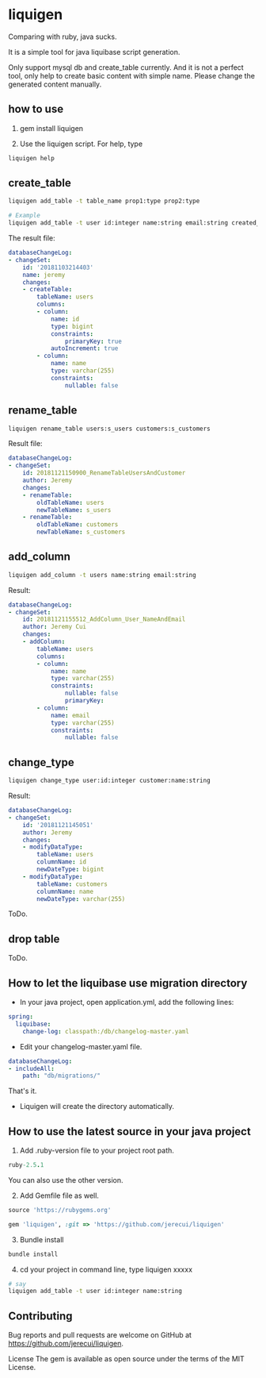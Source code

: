 # liquigen

Comparing with ruby, java sucks.

It is a simple tool for java liquibase script generation.

Only support mysql db and create_table currently. And it is not a perfect tool, only help to create basic content with simple name. Please change the generated content manually.

## how to use
1. gem install liquigen

2. Use the liquigen script. For help, type

```bash
liquigen help
```

## create_table

```bash
liquigen add_table -t table_name prop1:type prop2:type

# Example
liquigen add_table -t user id:integer name:string email:string created_time:datetime updated_time:datetime
```
The result file:
```yaml
databaseChangeLog:
- changeSet:
    id: '20181103214403'
    name: jeremy
    changes:
    - createTable:
        tableName: users
        columns:
        - column:
            name: id
            type: bigint
            constraints:
                primaryKey: true
            autoIncrement: true
        - column:
            name: name
            type: varchar(255)
            constraints:
                nullable: false

```

## rename_table
```bash
liquigen rename_table users:s_users customers:s_customers
```

Result file:
```yaml
databaseChangeLog:
- changeSet:
    id: 20181121150900_RenameTableUsersAndCustomer
    author: Jeremy
    changes:
    - renameTable:
        oldTableName: users
        newTableName: s_users
    - renameTable:
        oldTableName: customers
        newTableName: s_customers

```

## add_column
```bash
liquigen add_column -t users name:string email:string
```

Result:
```yaml
databaseChangeLog:
- changeSet:
    id: 20181121155512_AddColumn_User_NameAndEmail
    author: Jeremy Cui
    changes:
    - addColumn:
        tableName: users
        columns:
        - column:
            name: name
            type: varchar(255)
            constraints:
                nullable: false
                primaryKey:
        - column:
            name: email
            type: varchar(255)
            constraints:
                nullable: false

```

## change_type
```bash
liquigen change_type user:id:integer customer:name:string
```

Result:
```yaml
databaseChangeLog:
- changeSet:
    id: '20181121145051'
    author: Jeremy
    changes:
    - modifyDataType:
        tableName: users
        columnName: id
        newDateType: bigint
    - modifyDataType:
        tableName: customers
        columnName: name
        newDateType: varchar(255)

```

ToDo.

## drop table

ToDo.

## How to let the liquibase use migration directory

* In your java project, open application.yml, add the following lines:
```yaml
spring:
  liquibase:
    change-log: classpath:/db/changelog-master.yaml
```
* Edit your changelog-master.yaml file.
```yaml
databaseChangeLog:
- includeAll:
    path: "db/migrations/"
```

That's it.
* Liquigen will create the directory automatically.


## How to use the latest source in your java project

1. Add .ruby-version file to your project root path.

```ruby
ruby-2.5.1

```
You can also use the other version.

2. Add Gemfile file as well.
```ruby
source 'https://rubygems.org'

gem 'liquigen', :git => 'https://github.com/jerecui/liquigen'
```
3. Bundle install

```sh
bundle install

```
4. cd your project in command line, type liquigen xxxxx

```sh
# say
liquigen add_table -t user id:integer name:string
```


## Contributing
Bug reports and pull requests are welcome on GitHub at https://github.com/jerecui/liquigen.

License
The gem is available as open source under the terms of the MIT License.